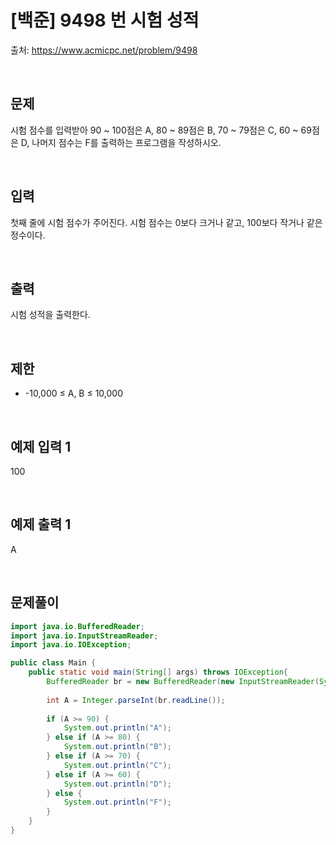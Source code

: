 # [백준] 9498 번 시험 성적

출처: https://www.acmicpc.net/problem/9498

</br>

## 문제
시험 점수를 입력받아 90 ~ 100점은 A, 
80 ~ 89점은 B, 
70 ~ 79점은 C, 
60 ~ 69점은 D, 
나머지 점수는 F를 출력하는 프로그램을 작성하시오.

</br>

## 입력
첫째 줄에 시험 점수가 주어진다. 시험 점수는 0보다 크거나 같고, 100보다 작거나 같은 정수이다.

</br>

## 출력
시험 성적을 출력한다.

</br>

## 제한
- -10,000 ≤ A, B ≤ 10,000

</br>


## 예제 입력 1
100

</br>

## 예제 출력 1
A


</br>

## 문제풀이

```java
import java.io.BufferedReader;
import java.io.InputStreamReader;
import java.io.IOException;

public class Main {
    public static void main(String[] args) throws IOException{
        BufferedReader br = new BufferedReader(new InputStreamReader(System.in));
        
        int A = Integer.parseInt(br.readLine());
        
        if (A >= 90) {
            System.out.println("A");
        } else if (A >= 80) {
            System.out.println("B");
        } else if (A >= 70) {
            System.out.println("C");
        } else if (A >= 60) {
            System.out.println("D");
        } else {
            System.out.println("F");
        }
    }
}
```
